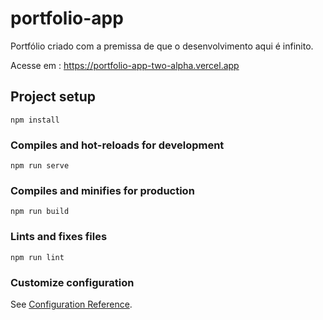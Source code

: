 # portfolio-app
Portfólio criado com a premissa de que o desenvolvimento aqui é 
infinito.

Acesse em : https://portfolio-app-two-alpha.vercel.app



## Project setup
```
npm install
```

### Compiles and hot-reloads for development
```
npm run serve
```

### Compiles and minifies for production
```
npm run build
```

### Lints and fixes files
```
npm run lint
```

### Customize configuration
See [Configuration Reference](https://cli.vuejs.org/config/).
